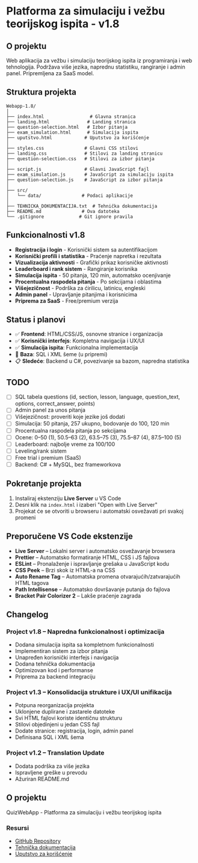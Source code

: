 # Platforma za simulaciju i vežbu teorijskog ispita - v1.8

## O projektu

Web aplikacija za vežbu i simulaciju teorijskog ispita iz programiranja i web tehnologija. Podržava više jezika, naprednu statistiku, rangiranje i admin panel. Pripremljena za SaaS model.

## Struktura projekta

```
Webapp-1.8/
│
├── index.html                 # Glavna stranica
├── landing.html              # Landing stranica
├── question-selection.html   # Izbor pitanja
├── exam_simulation.html      # Simulacija ispita
├── uputstvo.html            # Uputstvo za korišćenje
│
├── styles.css               # Glavni CSS stilovi
├── landing.css              # Stilovi za landing stranicu
├── question-selection.css   # Stilovi za izbor pitanja
│
├── script.js                # Glavni JavaScript fajl
├── exam_simulation.js       # JavaScript za simulaciju ispita
├── question-selection.js    # JavaScript za izbor pitanja
│
├── src/
│   └── data/               # Podaci aplikacije
│
├── TEHNICKA_DOKUMENTACIJA.txt  # Tehnička dokumentacija
├── README.md               # Ova datoteka
└── .gitignore             # Git ignore pravila
```

## Funkcionalnosti v1.8

* **Registracija i login** - Korisnički sistem sa autentifikacijom
* **Korisnički profili i statistika** - Praćenje napretka i rezultata
* **Vizualizacija aktivnosti** - Grafički prikaz korisničke aktivnosti
* **Leaderboard i rank sistem** - Rangiranje korisnika
* **Simulacija ispita** - 50 pitanja, 120 min, automatsko ocenjivanje
* **Procentualna raspodela pitanja** - Po sekcijama i oblastima
* **Višejezičnost** - Podrška za ćirilicu, latinicu, engleski
* **Admin panel** - Upravljanje pitanjima i korisnicima
* **Priprema za SaaS** - Free/premium verzija

## Status i planovi

* ✅ **Frontend**: HTML/CSS/JS, osnovne stranice i organizacija
* ✅ **Korisnički interfejs**: Kompletna navigacija i UX/UI
* ✅ **Simulacija ispita**: Funkcionalna implementacija
* 🔄 **Baza**: SQL i XML šeme (u pripremi)
* 📋 **Sledeće**: Backend u C#, povezivanje sa bazom, napredna statistika

## TODO

* [ ] SQL tabela questions (id, section, lesson, language, question_text, options, correct_answer, points)
* [ ] Admin panel za unos pitanja
* [ ] Višejezičnost: proveriti koje jezike još dodati
* [ ] Simulacija: 50 pitanja, 257 ukupno, bodovanje do 100, 120 min
* [ ] Procentualna raspodela pitanja po sekcijama
* [ ] Ocene: 0–50 (1), 50.5–63 (2), 63.5–75 (3), 75.5–87 (4), 87.5–100 (5)
* [ ] Leaderboard: najbolje vreme za 100/100
* [ ] Leveling/rank sistem
* [ ] Free trial i premium (SaaS)
* [ ] Backend: C# + MySQL, bez frameworkova

## Pokretanje projekta

1. Instaliraj ekstenziju **Live Server** u VS Code
2. Desni klik na `index.html` i izaberi "Open with Live Server"
3. Projekat će se otvoriti u browseru i automatski osvežavati pri svakoj promeni

## Preporučene VS Code ekstenzije

* **Live Server** – Lokalni server i automatsko osvežavanje browsera
* **Prettier** – Automatsko formatiranje HTML, CSS i JS fajlova
* **ESLint** – Pronalaženje i ispravljanje grešaka u JavaScript kodu
* **CSS Peek** – Brzi skok iz HTML-a na CSS
* **Auto Rename Tag** – Automatska promena otvarajućih/zatvarajućih HTML tagova
* **Path Intellisense** – Automatsko dovršavanje putanja do fajlova
* **Bracket Pair Colorizer 2** – Lakše praćenje zagrada

## Changelog

### Project v1.8 – Napredna funkcionalnost i optimizacija
* Dodana simulacija ispita sa kompletnom funkcionalnosti
* Implementiran sistem za izbor pitanja
* Unapređen korisnički interfejs i navigacija
* Dodana tehnička dokumentacija
* Optimizovan kod i performanse
* Priprema za backend integraciju

### Project v1.3 – Konsolidacija strukture i UX/UI unifikacija
* Potpuna reorganizacija projekta
* Uklonjene duplirane i zastarele datoteke
* Svi HTML fajlovi koriste identičnu strukturu
* Stilovi objedinjeni u jedan CSS fajl
* Dodate stranice: registracija, login, admin panel
* Definisana SQL i XML šema

### Project v1.2 – Translation Update
* Dodata podrška za više jezika
* Ispravljene greške u prevodu
* Ažuriran README.md

## O projektu

QuizWebApp - Platforma za simulaciju i vežbu teorijskog ispita

### Resursi

* [GitHub Repository](https://github.com/Idkbruhok/project)
* [Tehnička dokumentacija](TEHNICKA_DOKUMENTACIJA.txt)
* [Uputstvo za korišćenje](uputstvo.html) 